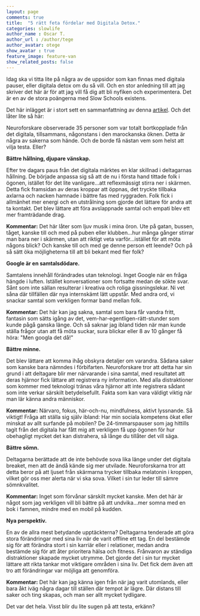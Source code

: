 ```yaml
---
layout: page
comments: true
title:  "5 rätt feta fördelar med Digitala Detox."
categories: slowlife
author_name : Oscar T.
author_url : /author/tege
author_avatar: otege
show_avatar : true
feature_image: feature-van
show_related_posts: false
---
```



Idag ska vi titta lite på några av de uppsidor som kan finnas med digitala pauser, eller digitala detox om du så vill.
Och en stor anledning till att jag skriver det här är för att jag vill få dig att bli nyfiken och experimentera. Det är en av de stora poängerna med Slow Schools existens.

Det här inlägget är i stort sett en sammanfattning av denna <a href="http://www.fastcompany.com/3049138/most-creative-people/what-really-happens-to-your-brain-and-body-during-a-digital-detox">artikel</a>. Och det låter lite så här:

Neuroforskare observerade 35 personer som var totalt bortkopplade från det digitala, tillsammans, någonstans i den marockanska öknen. Detta är några av sakerna som hände. Och de borde få nästan vem som helst att vilja testa. Eller?

**Bättre hållning, djupare vänskap.**

Efter tre dagars paus från det digitala märktes en klar skillnad i deltagarnas hållning.
De började anpassa sig så att de nu i första hand tittade folk i ögonen, istället för det lite vanligare...att reflexmässigt stirra ner i skärmen.
Detta fick framsidan av deras kroppar att öppnas, det tryckte tillbaka axlarna och nacken hamnade i bättre fas med ryggraden.
Folk fick i allmänhet mer energi och en utstrålning som gjorde det lättare för andra att ta kontakt.
Det blev lättare att föra avslappnade samtal och empati blev ett mer framträdande drag.

**Kommentar:** Det här låter som ljuv musik i mina öron. Ute på gatan, bussen, tåget, kanske till och med på puben eller klubben...hur många gånger stirrar man bara ner i skärmen, utan att riktigt veta varför...istället för att möta någons blick? Och kanske till och med ge denne person ett leende? Och på så sätt öka möjligheterna till att bli bekant med fler folk?

**Google är en samtalsdödare.**

Samtalens innehåll förändrades utan teknologi. Inget Google när en fråga hängde i luften.
Istället konversationer som fortsatte medan de sökte svar. Sånt som inte sällan resulterar i kreativa och roliga gissningslekar. Ni vet såna där tillfällen där nya internskämt lätt uppstår. Med andra ord, vi snackar samtal som verkligen formar band mellan folk.

**Kommentar:** Det här kan jag sakna, samtal som bara får vandra fritt, fantasin som sätts igång av det, vem-har-egentligen-rätt-stunder som kunde pågå ganska länge. Och så saknar jag ibland tiden när man kunde ställa frågor utan att få möta suckar, sura blickar eller 8 av 10 gånger få höra: "Men googla det då!"

**Bättre minne.**

Det blev lättare att komma ihåg obskyra detaljer om varandra. Sådana saker som kanske
bara nämndes i förbifarten. Neuroforskare tror att detta har sin grund i att deltagare blir mer närvarande i sina samtal,
med resultatet att deras hjärnor fick lättare att registrera ny information.
Med alla distraktioner som kommer med teknologi tränas våra hjärnor att inte registrera sådant som inte verkar särskilt
betydelsefullt. Fakta som kan vara väldigt viktig när man lär känna andra människor.

**Kommentar:** Närvaro, fokus, här-och-nu, mindfulness, aktivt lyssnande. Så viktigt! Fråga att ställa sig själv ibland: Har min sociala kompetens ökat eller minskat av allt surfande på mobilen?  De 24-timmarspauser som jag hittills tagit från det digitala har fått mig att verkligen få upp ögonen för hur obehagligt mycket det kan distrahera, så långe du tillåter det vill säga.

**Bättre sömn.**

Deltagarna berättade att de inte behövde sova lika länge under det digitala breaket, men att de ändå kände sig mer utvilade.
Neuroforskarna tror att detta beror på att ljuset från skärmarna trycker tillbaka melatonin i kroppen, vilket gör oss mer 
alerta när vi ska sova. Vilket i sin tur leder till sämre sömnkvalitet.

**Kommentar:** Inget som förvånar särskilt mycket kanske. Men det här är något som jag verkligen vill bli bättre på att undvika...mer somna med en bok i famnen, mindre med en mobil på kudden.

**Nya perspektiv.**

En av de allra mest betydande upptäckterna? Deltagarna tenderade att göra stora förändringar med sina liv när
de varit offline ett tag. En del bestämde sig för att förändra stort i sin karriär eller i relationer, medan andra
bestämde sig för att åter prioritera hälsa och fitness. Frånvaron av ständiga distraktioner skapade mycket utrymme. Det gjorde det i sin 
tur mycket lättare att rikta tankar mot viktigare områden i sina liv. Det fick dem även att tro att förändringar 
var möjliga att genomföra.

**Kommentar:** Det här kan jag känna igen från när jag varit utomlands, eller bara åkt iväg några dagar till ställen där tempot är lägre. Där distans till saker och ting skapas, och man ser allt mycket tydligare.

Det var det hela. Visst blir du lite sugen på att testa, erkänn? 
